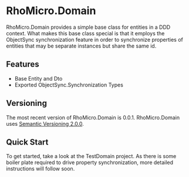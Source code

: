 # RhoMicro.Domain #

RhoMicro.Domain provides a simple base class for entities in a DDD context. What makes this base class special is that it employs the ObjectSync synchronization feature in order to synchronize properties of entities that may be separate instances but share the same id.

## Features ##

* Base Entity and Dto
* Exported ObjectSync.Synchronization Types

## Versioning ##

The most recent version of RhoMicro.Domain is 0.0.1.
RhoMicro.Domain uses [Semantic Versioning 2.0.0](https://semver.org/).

## Quick Start ##

To get started, take a look at the TestDomain project. As there is some boiler plate required to drive property synchronization, more detailed instructions will follow soon.
